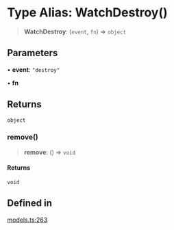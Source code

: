 # Type Alias: WatchDestroy()

> **WatchDestroy**: (`event`, `fn`) => `object`

## Parameters

• **event**: `"destroy"`

• **fn**

## Returns

`object`

### remove()

> **remove**: () => `void`

#### Returns

`void`

## Defined in

[models.ts:263](https://github.com/live-codes/livecodes/blob/b06e53d11f89bb42b0b22b8d86e82047ad153098/src/sdk/models.ts#L263)